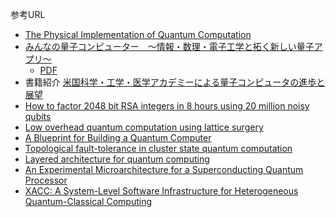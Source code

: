 
参考URL
- [The Physical Implementation of Quantum Computation](https://arxiv.org/pdf/quant-ph/0002077.pdf)
- [みんなの量子コンピューター　～情報・数理・電子工学と拓く新しい量子アプリ～](https://www.jst.go.jp/crds/report/CRDS-FY2018-SP-04.html)
  - [PDF](https://www.jst.go.jp/crds/pdf/2018/SP/CRDS-FY2018-SP-04.pdf)
- 書籍紹介 [米国科学・工学・医学アカデミーによる量子コンピュータの進歩と展望](https://www.kyoritsu-pub.co.jp/bookdetail/9784320124554)
- [How to factor 2048 bit RSA integers in 8 hours using 20 million noisy qubits](https://arxiv.org/pdf/1905.09749.pdf)
- [Low overhead quantum computation using lattice surgery](https://arxiv.org/pdf/1808.06709.pdf)
- [A Blueprint for Building a Quantum Computer](https://dl.acm.org/doi/pdf/10.1145/2494568)
- [Topological fault-tolerance in cluster state quantum computation](https://arxiv.org/pdf/quant-ph/0703143.pdf)
- [Layered architecture for quantum computing](https://arxiv.org/pdf/1010.5022.pdf)
- [An Experimental Microarchitecture for a Superconducting Quantum Processor](https://arxiv.org/pdf/1708.07677.pdf)
- [XACC: A System-Level Software Infrastructure for Heterogeneous Quantum-Classical Computing](https://arxiv.org/pdf/1911.02452.pdf)
